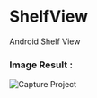 ShelfView
=========

Android Shelf View

### **Image Result :**

![Capture Project](http://i42.tinypic.com/6i4d9g.png)


